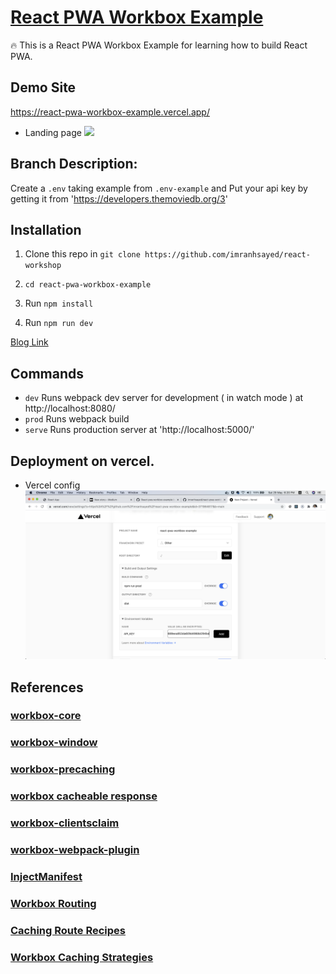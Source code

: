 # [React PWA Workbox Example](https://react-pwa-workbox-example.vercel.app/)

:fire: This is a React PWA Workbox Example for learning how to build React PWA.

## Demo Site

https://react-pwa-workbox-example.vercel.app/

* Landing page
![](demo/demo.png)

## Branch Description:
Create a `.env` taking example from `.env-example` and Put your api key by getting it from 'https://developers.themoviedb.org/3'

## Installation

1. Clone this repo in `git clone https://github.com/imranhsayed/react-workshop`

2. `cd react-pwa-workbox-example`

3. Run `npm install`
3. Run `npm run dev`

[Blog Link](https://medium.com/@imranhsayed/set-up-react-app-with-webpack-webpack-dev-server-and-babel-from-scratch-df398174446d)

## Commands

- `dev` Runs webpack dev server for development ( in watch mode ) at http://localhost:8080/
- `prod` Runs webpack build
- `serve` Runs production server at 'http://localhost:5000/'

## Deployment on vercel.

* Vercel config
![](demo/vercel-config.png)
  
## References

### [workbox-core](https://developers.google.com/web/tools/workbox/modules/workbox-core)
### [workbox-window](https://developers.google.com/web/tools/workbox/modules/workbox-window)
### [workbox-precaching](https://developers.google.com/web/tools/workbox/modules/workbox-precaching)
### [workbox cacheable response](https://developers.google.com/web/tools/workbox/modules/workbox-cacheable-response)
### [workbox-clientsclaim](https://developers.google.com/web/tools/workbox/modules/workbox-core#clients_claim)
### [workbox-webpack-plugin](https://developers.google.com/web/tools/workbox/modules/workbox-webpack-plugin)
### [InjectManifest](https://developers.google.com/web/tools/workbox/reference-docs/latest/module-workbox-webpack-plugin.InjectManifest)

### [Workbox Routing](https://developers.google.com/web/tools/workbox/modules/workbox-routing)
### [Caching Route Recipes](https://developers.google.com/web/tools/workbox/guides/common-recipes)

### [Workbox Caching Strategies](https://developers.google.com/web/tools/workbox/modules/workbox-strategies)

